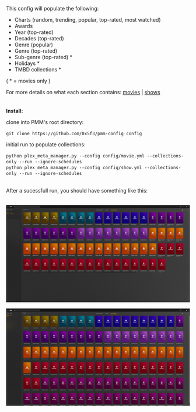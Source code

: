 This config will populate the following:

- Charts (random, trending, popular, top-rated, most watched)
- Awards
- Year (top-rated)
- Decades (top-rated)
- Genre (popular)
- Genre (top-rated)
- Sub-genre (top-rated) *
- Holidays *
- TMBD collections *

( * = movies only )

For more details on what each section contains: [movies](MOVIES.md) | [shows](SHOWS.md)
<br/>
<br/>
<br/>
**Install:**

clone into PMM's root directory:
```
git clone https://github.com/0x5f3/pmm-config config
```
initial run to populate collections:
```
python plex_meta_manager.py --config config/movie.yml --collections-only --run --ignore-schedules
python plex_meta_manager.py --config config/show.yml --collections-only --run --ignore-schedules
```
<br/>
After a sucessfull run, you should have something like this:
<br/>
<br/>
  
![shows](/assets/_/shows.jpg)
<br/>
  
![movies](/assets/_/movies.jpg)